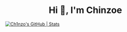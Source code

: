 <h1 align="center">Hi 👋, I'm Chinzoe</h1>

[![Ch1nzo's GitHub | Stats](https://stats.quine.sh/Ch1nzo/github?theme=dark)](https://quine.sh?utm_source=widgets&utm_campaign=Ch1nzo)
